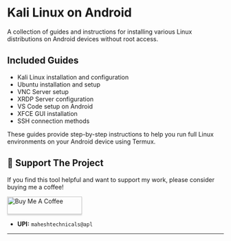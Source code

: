 # Kali Linux on Android

A collection of guides and instructions for installing various Linux distributions on Android devices without root access.

## Included Guides

- Kali Linux installation and configuration
- Ubuntu installation and setup
- VNC Server setup
- XRDP Server configuration
- VS Code setup on Android
- XFCE GUI installation
- SSH connection methods

These guides provide step-by-step instructions to help you run full Linux environments on your Android device using Termux.

## 💖 Support The Project

If you find this tool helpful and want to support my work, please consider buying me a coffee!

<a href="https://www.paypal.com/paypalme/Varma161" target="_blank"><img src="https://www.buymeacoffee.com/assets/img/custom_images/orange_img.png" alt="Buy Me A Coffee" style="height: 41px !important;width: 174px !important;box-shadow: 0px 3px 2px 0px rgba(190, 190, 190, 0.5) !important;-webkit-box-shadow: 0px 3px 2px 0px rgba(190, 190, 190, 0.5) !important;" ></a>

- **UPI:** `maheshtechnicals@apl`

---
